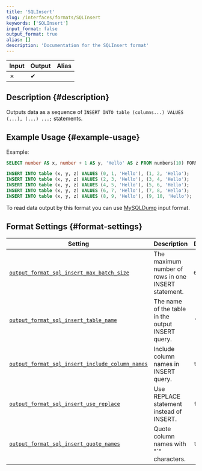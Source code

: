 ```yaml
---
title: 'SQLInsert'
slug: /interfaces/formats/SQLInsert
keywords: ['SQLInsert']
input_format: false
output_format: true
alias: []
description: 'Documentation for the SQLInsert format'
---
```


| Input | Output | Alias |
|-------|--------|-------|
| ✗     | ✔      |       |

## Description {#description}

Outputs data as a sequence of `INSERT INTO table (columns...) VALUES (...), (...) ...;` statements.

## Example Usage {#example-usage}

Example:

```sql
SELECT number AS x, number + 1 AS y, 'Hello' AS z FROM numbers(10) FORMAT SQLInsert SETTINGS output_format_sql_insert_max_batch_size = 2
```

```sql
INSERT INTO table (x, y, z) VALUES (0, 1, 'Hello'), (1, 2, 'Hello');
INSERT INTO table (x, y, z) VALUES (2, 3, 'Hello'), (3, 4, 'Hello');
INSERT INTO table (x, y, z) VALUES (4, 5, 'Hello'), (5, 6, 'Hello');
INSERT INTO table (x, y, z) VALUES (6, 7, 'Hello'), (7, 8, 'Hello');
INSERT INTO table (x, y, z) VALUES (8, 9, 'Hello'), (9, 10, 'Hello');
```

To read data output by this format you can use [MySQLDump](../formats/MySQLDump.md) input format.

## Format Settings {#format-settings}

| Setting                                                                                                                                | Description                                         | Default   |
|----------------------------------------------------------------------------------------------------------------------------------------|-----------------------------------------------------|-----------|
| [`output_format_sql_insert_max_batch_size`](../../operations/settings/settings-formats.md/#output_format_sql_insert_max_batch_size)    | The maximum number of rows in one INSERT statement. | `65505`   |
| [`output_format_sql_insert_table_name`](../../operations/settings/settings-formats.md/#output_format_sql_insert_table_name)            | The name of the table in the output INSERT query.   | `'table'` |
| [`output_format_sql_insert_include_column_names`](../../operations/settings/settings-formats.md/#output_format_sql_insert_include_column_names) | Include column names in INSERT query.               | `true`    |
| [`output_format_sql_insert_use_replace`](../../operations/settings/settings-formats.md/#output_format_sql_insert_use_replace)          | Use REPLACE statement instead of INSERT.            | `false`   |
| [`output_format_sql_insert_quote_names`](../../operations/settings/settings-formats.md/#output_format_sql_insert_quote_names)          | Quote column names with "\`" characters.            | `true`    |

